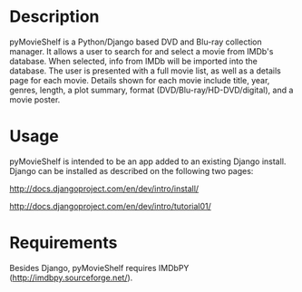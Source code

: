 # Description

pyMovieShelf is a Python/Django based DVD and Blu-ray collection manager. It allows a user to search for and select a movie from IMDb's database. When selected, info from IMDb will be imported into the database. The user is presented with a full movie list, as well as a details page for each movie. Details shown for each movie include title, year, genres, length, a plot summary, format (DVD/Blu-ray/HD-DVD/digital), and a movie poster.

# Usage

pyMovieShelf is intended to be an app added to an existing Django install. Django can be installed as described on the following two pages:

http://docs.djangoproject.com/en/dev/intro/install/

http://docs.djangoproject.com/en/dev/intro/tutorial01/

# Requirements

Besides Django, pyMovieShelf requires IMDbPY (http://imdbpy.sourceforge.net/).
